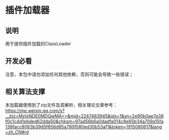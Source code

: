 # 插件加载器
## 说明
用于提供插件加载的ClassLoader

## 开发必看
注意，本包中请勿添加任何其他依赖，否则可能会导致一些错误；

## 相关算法支撑
本加载器使用到了zip文件及其解析，相关理论文章参考：https://mp.weixin.qq.com/s?__biz=MzIxNDE0MDQwMA==&mid=2247483945&idx=1&sn=2e90b0ae7e38f0c1c4d1ebded62dda50&chksm=97ad56b6a0dadfa014c8e65b34a709a15fa139facc8063b39d5f658d95a780f580ed30b53af1&token=1915080617&lang=zh_CN#rd